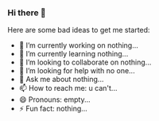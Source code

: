 ### Hi there 👋

Here are some bad ideas to get me started:

- 🔭 I’m currently working on nothing...
- 🌱 I’m currently learning nothing...
- 👯 I’m looking to collaborate on nothing...
- 🤔 I’m looking for help with no one...
- 💬 Ask me about nothing...
- 📫 How to reach me: u can't...
- 😄 Pronouns: empty...
- ⚡ Fun fact: nothing...
